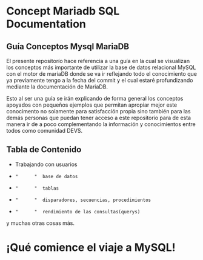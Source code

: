 # Concept Mariadb SQL Documentation

## Guía Conceptos Mysql MariaDB
El presente repositorío hace referencia a una guía en la cual se visualizan
los conceptos más importante de utilizar la base de datos relacional MySQL con el
motor de mariaDB donde se va ir reflejando todo el conocimiento que ya previamente
tengo a la fecha del commit y el cual estaré profundizando mediante la documentación de MariaDB.

Esto al ser una guía se irán explicando de forma general los conceptos
apoyados con pequeños ejemplos que permitan apropiar mejor este conocimento
no solamente para satisfacción propia sino también para las demás personas
que puedan tener acceso a este repositorio para de esta manera ir de a poco
complementando la información y conocimientos entre todos como comunidad DEVS.

## Tabla de Contenido
- Trabajando con usuarios
-     "      "  base de datos
-     "      "  tablas
-     "      "  disparadores, secuencias, procedimientos
-     "      "  rendimiento de las consultas(querys)

y muchas otras cosas más.

# ¡Qué comience el viaje a MySQL!